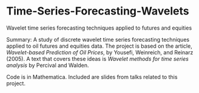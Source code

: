 # Time-Series-Forecasting-Wavelets
Wavelet time series forecasting techniques applied to futures and equities

Summary:
A study of discrete wavelet time series forecasting techniques applied to oil futures and equities data. The project is based on the article, *Wavelet-based Prediction of Oil Prices*, by Yousefi, Weinreich, and Reinarz (2005). A text that covers these ideas is *Wavelet methods for time series analysis* by Percival and Walden.

Code is in Mathematica. 
Included are slides from talks related to this project.
